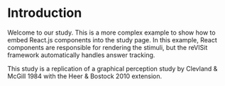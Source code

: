 # Introduction

Welcome to our study. This is a more complex example to show how to embed React.js components into the study page. In this example, React components are responsible for rendering the stimuli, but the reVISit framework automatically handles  answer tracking.

This study is a replication of a graphical perception study by Clevland & McGill 1984 with the Heer & Bostock 2010 extension.
